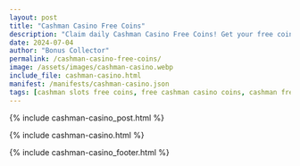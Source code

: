 ```yaml
---
layout: post
title: "Cashman Casino Free Coins"
description: "Claim daily Cashman Casino Free Coins! Get your free coin rewards and enjoy thrilling casino gameplay – updated daily for all players."
date: 2024-07-04
author: "Bonus Collector"
permalink: /cashman-casino-free-coins/
image: /assets/images/cashman-casino.webp
include_file: cashman-casino.html
manifest: /manifests/cashman-casino.json
tags: [cashman slots free coins, free cashman casino coins, cashman free coins]
---
```


{% include cashman-casino_post.html %}

{% include cashman-casino.html %}

{% include cashman-casino_footer.html %}